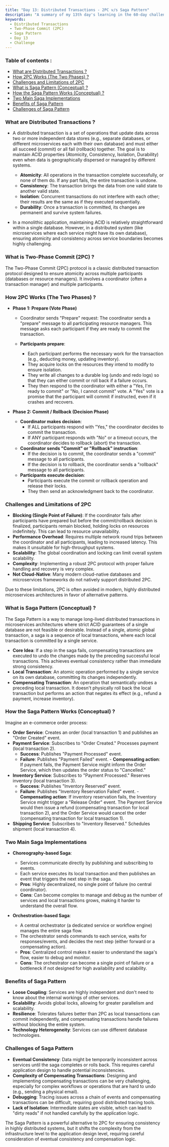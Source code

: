 ```yaml
---
title: "Day 13: Distributed Transactions - 2PC v/s Saga Pattern"
description: "A summary of my 13th day's learning in the 60-day challenge, covering fundamentals of Distributed Transactions - 2PC v/s Saga Pattern."
keywords:
  - Distributed Transactions
  - Two-Phase Commit (2PC)
  - Saga Pattern
  - Day 13
  - Challenge
---
```


### Table of contents :
- [What are Distributed Transactions ?](#what-are-distributed-transactions-)
- [How 2PC Works (The Two Phases) ?](#how-2pc-works-the-two-phases-)
- [Challenges and Limitations of 2PC](#challenges-and-limitations-of-2pc)
- [What is Saga Pattern (Conceptual) ?](#what-is-saga-pattern-conceptual-)
- [How the Saga Pattern Works (Conceptual) ?](#how-the-saga-pattern-works-conceptual-)
- [Two Main Saga Implementations](#two-main-saga-implementations)
- [Benefits of Saga Pattern](#benefits-of-saga-pattern)
- [Challenges of Saga Pattern](#challenges-of-saga-pattern)

### What are Distributed Transactions ?
- A distributed transaction is a set of operations that update data across two or more independent data stores (e.g., separate databases, or different microservices each with their own database) and must either all succeed (commit) or all fail (rollback) together. The goal is to maintain ACID properties (Atomicity, Consistency, Isolation, Durability) even when data is geographically dispersed or managed by different systems.

    - **Atomicity**: All operations in the transaction complete successfully, or none of them do. If any part fails, the entire transaction is undone.
    - **Consistency**: The transaction brings the data from one valid state to another valid state.
    - **Isolation**: Concurrent transactions do not interfere with each other; their results are the same as if they executed sequentially.
    - **Durability**: Once a transaction is committed, its changes are permanent and survive system failures.
- In a monolithic application, maintaining ACID is relatively straightforward within a single database. However, in a distributed system (like microservices where each service might have its own database), ensuring atomicity and consistency across service boundaries becomes highly challenging.


### What is Two-Phase Commit (2PC) ?
The Two-Phase Commit (2PC) protocol is a classic distributed transaction protocol designed to ensure atomicity across multiple participants (databases or resource managers). It involves a coordinator (often a transaction manager) and multiple participants.


### How 2PC Works (The Two Phases) ?

- **Phase 1: Prepare (Vote Phase)**

    - Coordinator sends "Prepare" request: The coordinator sends a "prepare" message to all participating resource managers. This message asks each participant if they are ready to commit the transaction.

    - **Participants prepare**:
         - Each participant performs the necessary work for the transaction (e.g., deducting money, updating inventory).
         - They acquire locks on the resources they intend to modify to ensure isolation.
         - They write all changes to a durable log (undo and redo logs) so that they can either commit or roll back if a failure occurs.
         - They then respond to the coordinator with either a "Yes, I'm ready to commit" or "No, I cannot commit" vote. A "Yes" vote is a promise that the participant will commit if instructed, even if it crashes and recovers.

- **Phase 2: Commit / Rollback (Decision Phase)**

     - **Coordinator makes decision**:
          - If ALL participants respond with "Yes," the coordinator decides to commit the transaction.
          - If ANY participant responds with "No" or a timeout occurs, the coordinator decides to rollback (abort) the transaction.
     - **Coordinator sends "Commit" or "Rollback" instruction**:
          - If the decision is to commit, the coordinator sends a "commit" message to all participants.
          - If the decision is to rollback, the coordinator sends a "rollback" message to all participants.
     - **Participants execute decision**:
          - Participants execute the commit or rollback operation and release their locks.
          - They then send an acknowledgment back to the coordinator.

### Challenges and Limitations of 2PC

- **Blocking (Single Point of Failure)**: If the coordinator fails after participants have prepared but before the commit/rollback decision is finalized, participants remain blocked, holding locks on resources indefinitely. This can lead to resource unavailability.
- **Performance Overhead**: Requires multiple network round trips between the coordinator and all participants, leading to increased latency. This makes it unsuitable for high-throughput systems.
- **Scalability**: The global coordination and locking can limit overall system scalability.
- **Complexity**: Implementing a robust 2PC protocol with proper failure handling and recovery is very complex.
- **Not Cloud-Native**: Many modern cloud-native databases and microservices frameworks do not natively support distributed 2PC.

Due to these limitations, 2PC is often avoided in modern, highly distributed microservices architectures in favor of alternative patterns.

### What is Saga Pattern (Conceptual) ?
The Saga Pattern is a way to manage long-lived distributed transactions in microservices architectures where strict ACID guarantees of a single database are not feasible or desirable. Instead of a single, atomic global transaction, a saga is a sequence of local transactions, where each local transaction is committed by a single service.

- **Core Idea**: If a step in the saga fails, compensating transactions are executed to undo the changes made by the preceding successful local transactions. This achieves eventual consistency rather than immediate strong consistency.
- **Local Transaction**: An atomic operation performed by a single service on its own database, committing its changes independently.
- **Compensating Transaction**: An operation that semantically undoes a preceding local transaction. It doesn't physically roll back the local transaction but performs an action that negates its effect (e.g., refund a payment, increase inventory).

### How the Saga Pattern Works (Conceptual) ?

Imagine an e-commerce order process:

- **Order Service**: Creates an order (local transaction 1) and publishes an "Order Created" event.
- **Payment Service**: Subscribes to "Order Created." Processes payment (local transaction 2).
    - **Success**: Publishes "Payment Processed" event.
    - **Failure**: Publishes "Payment Failed" event.
           - **Compensating action**: If payment fails, the Payment Service might inform the Order Service, which then updates the order status to "Cancelled."
- **Inventory Service**: Subscribes to "Payment Processed." Reserves inventory (local transaction 3).
    - **Success**: Publishes "Inventory Reserved" event.
    - **Failure**: Publishes "Inventory Reservation Failed" event.
           - **Compensating action**: If inventory reservation fails, the Inventory Service might trigger a "Release Order" event. The Payment Service would then issue a refund (compensating transaction for local transaction 2), and the Order Service would cancel the order (compensating transaction for local transaction 1).
- **Shipping Service**: Subscribes to "Inventory Reserved." Schedules shipment (local transaction 4).


### Two Main Saga Implementations

- **Choreography-based Saga**:

     - Services communicate directly by publishing and subscribing to events.
     - Each service executes its local transaction and then publishes an event that triggers the next step in the saga.
     - **Pros**: Highly decentralized, no single point of failure (no central coordinator).
     - **Cons**: Can become complex to manage and debug as the number of services and local transactions grows, making it harder to understand the overall flow.

- **Orchestration-based Saga**:

     - A central orchestrator (a dedicated service or workflow engine) manages the entire saga flow.
     - The orchestrator sends commands to each service, waits for responses/events, and decides the next step (either forward or a compensating action).
     - **Pros**: Centralized control makes it easier to understand the saga's flow, easier to debug and monitor.
     - **Cons**: The orchestrator can become a single point of failure or a bottleneck if not designed for high availability and scalability.

### Benefits of Saga Pattern

- **Loose Coupling**: Services are highly independent and don't need to know about the internal workings of other services.
- **Scalability**: Avoids global locks, allowing for greater parallelism and scalability.
- **Resilience**: Tolerates failures better than 2PC as local transactions can commit independently, and compensating transactions handle failures without blocking the entire system.
- **Technology Heterogeneity**: Services can use different database technologies.

### Challenges of Saga Pattern

- **Eventual Consistency**: Data might be temporarily inconsistent across services until the saga completes or rolls back. This requires careful application design to handle potential inconsistencies.
- **Complexity of Compensating Transactions**: Designing and implementing compensating transactions can be very challenging, especially for complex workflows or operations that are hard to undo (e.g., sending a physical email).
- **Debugging**: Tracing issues across a chain of events and compensating transactions can be difficult, requiring good distributed tracing tools.
- **Lack of Isolation**: Intermediate states are visible, which can lead to "dirty reads" if not handled carefully by the application logic.

The Saga Pattern is a powerful alternative to 2PC for ensuring consistency in highly distributed systems, but it shifts the complexity from the infrastructure level to the application design level, requiring careful consideration of eventual consistency and compensation logic.

